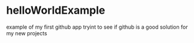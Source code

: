 # helloWorldExample
example of my first github app
tryint to see if github is a good solution for my new projects
